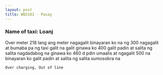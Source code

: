 ```yaml
---
layout: post
title: WQS101 - Pasay
---
```


### Name of taxi: Loanj

Over meter 218 lang ang meter nagagalit binayaran ko na ng 300 nagagalit at bumaba pa ng taxi galit na galit ginawa ko 400 galit padin at salita ng salita nagdadabog na ginawa ko 460 d pdin umaalis at ngagalit 500 na binayaran ko galit padin at salita ng salita sumosobra na

```Over charging, Out of line```
